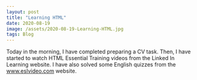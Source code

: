 ```yaml
---
layout: post
title: "Learning HTML"
date: 2020-08-19
image: /assets/2020-08-19-Learning-HTML.jpg
tags: Blog
---
```


Today in the morning, I have completed preparing a CV task. Then, I have started to watch HTML Essential Training videos from the Linked In Learning website. I have also solved some English quizzes from the www.eslvideo.com website.
